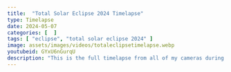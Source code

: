 ```yaml
---
title:  "Total Solar Eclipse 2024 Timelapse"
type: Timelapse
date: 2024-05-07
categories: [  ]
tags: [ "eclipse", "total solar eclipse 2024" ]
image: assets/images/videos/totaleclipsetimelapse.webp
youtubeid: GYxU6nGurqU
description: "This is the full timelapse from all of my cameras during the eclipse, including my filtered Sony camera and the hydrogen alpha solar scope. Shot from Hot Springs, Arkansas."
---
```

